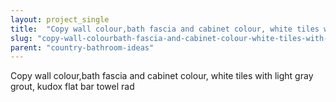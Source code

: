 ```yaml
---
layout: project_single
title:  "Copy wall colour,bath fascia and cabinet colour, white tiles with light gray grout, kudox flat bar towel rad"
slug: "copy-wall-colourbath-fascia-and-cabinet-colour-white-tiles-with-light-gray-grout-kudox"
parent: "country-bathroom-ideas"
---
```

Copy wall colour,bath fascia and cabinet colour, white tiles with light gray grout, kudox flat bar towel rad